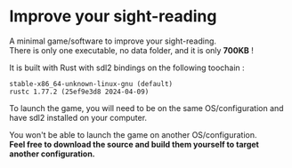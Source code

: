 # Improve your sight-reading
A minimal game/software to improve your sight-reading.  
There is only one executable, no data folder, and it is only **700KB** !

It is built with Rust with sdl2 bindings on the following toochain :  
```
stable-x86_64-unknown-linux-gnu (default)
rustc 1.77.2 (25ef9e3d8 2024-04-09)
```

To launch the game, you will need to be on the same OS/configuration and have sdl2 installed on your computer.  

You won't be able to launch the game on another OS/configuration.  
**Feel free to download the source and build them yourself to target another configuration.**